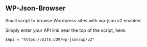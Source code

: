 ## WP-Json-Browser

Small script to browse Wordpress sites with wp-json v2 enabled.

Simply enter your API link near the top of the script, here:

`$Api = "https://SITE.COM/wp-json/wp/v2"`
